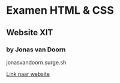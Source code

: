 # Examen HTML & CSS

## Website XIT

### by Jonas van Doorn

jonasvandoorn.surge.sh

[Link naar website](https://jonasvandoorn.surge.sh/)
